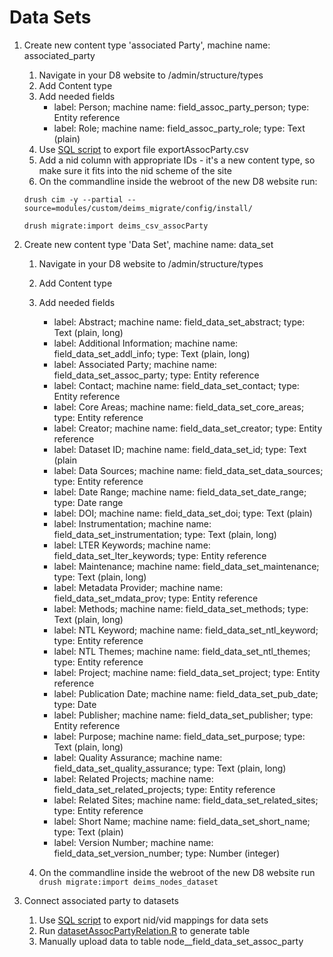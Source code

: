 # Data Sets

1. Create new content type 'associated Party', machine name: associated_party
    1. Navigate in your D8 website to /admin/structure/types
    1. Add Content type
    1. Add needed fields 
    	* label: Person; machine name: field_assoc_party_person; type: Entity reference 	
    	* label: Role; machine name: field_assoc_party_role; type: Text (plain)
    1. Use [SQL script](https://github.com/lter/Deims7-8-Migration/blob/master/SQLexport_queries/exportAssocParty.sql) to export file exportAssocParty.csv
    1. Add a nid column with appropriate IDs - it's a new content type, so make sure it fits into the nid scheme of the site
    1. On the commandline inside the webroot of the new D8 website run:
    
    `drush cim -y --partial --source=modules/custom/deims_migrate/config/install/`
    	
	`drush migrate:import deims_csv_assocParty`

1. Create new content type 'Data Set', machine name: data_set
    1. Navigate in your D8 website to /admin/structure/types
    1. Add Content type
    1. Add needed fields 
    	* label: Abstract; machine name: field_data_set_abstract; type: Text (plain, long)
    	* label: Additional Information; machine name: field_data_set_addl_info; type: Text (plain, long)
    	* label: Associated Party; machine name: field_data_set_assoc_party; type: Entity reference
    	* label: Contact; machine name: field_data_set_contact; type: Entity reference
    	* label: Core Areas; machine name: field_data_set_core_areas; type: Entity reference
    	* label: Creator; machine name: field_data_set_creator; type: Entity reference
    	* label: Dataset ID; machine name: field_data_set_id; type: Text (plain
    	* label: Data Sources; machine name: field_data_set_data_sources; type: Entity reference
    	* label: Date Range; machine name: field_data_set_date_range; type: Date range 
    	* label: DOI; machine name: field_data_set_doi; type: Text (plain)
    	* label: Instrumentation; machine name: field_data_set_instrumentation; type: Text (plain, long)
    	* label: LTER Keywords; machine name: field_data_set_lter_keywords; type: Entity reference
    	* label: Maintenance; machine name: field_data_set_maintenance; type: Text (plain, long)
    	* label: Metadata Provider; machine name: field_data_set_mdata_prov; type: Entity reference
    	* label: Methods; machine name: field_data_set_methods; type: Text (plain, long)
    	* label: NTL Keyword; machine name: field_data_set_ntl_keyword; type: Entity reference
    	* label: NTL Themes; machine name: field_data_set_ntl_themes; type: Entity reference
    	* label: Project; machine name: field_data_set_project; type: Entity reference
    	* label: Publication Date; machine name: field_data_set_pub_date; type: Date
    	* label: Publisher; machine name: field_data_set_publisher; type: Entity reference
    	* label: Purpose; machine name: field_data_set_purpose; type: Text (plain, long)
    	* label: Quality Assurance; machine name: field_data_set_quality_assurance; type: Text (plain, long)
    	* label: Related Projects; machine name: field_data_set_related_projects; type: Entity reference
    	* label: Related Sites; machine name: field_data_set_related_sites; type: Entity reference
    	* label: Short Name; machine name: field_data_set_short_name; type: Text (plain)
		* label: Version Number; machine name: field_data_set_version_number; type: Number (integer)
		
    1. On the commandline inside the webroot of the new D8 website run `drush migrate:import deims_nodes_dataset` 
    
1. Connect associated party to datasets
	1. Use [SQL script](https://github.com/lter/Deims7-8-Migration/blob/master/SQLexport_queries/exportDatasetIDs.sql) to export nid/vid mappings for data sets
	1. Run [datasetAssocPartyRelation.R](https://github.com/lter/Deims7-8-Migration/blob/master/R%20scripts/datasetAssocPartyRelation.R) to generate table
	1. Manually upload data to table node__field_data_set_assoc_party 
